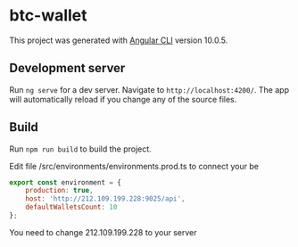 # btc-wallet

This project was generated with [Angular CLI](https://github.com/angular/angular-cli) version 10.0.5.

## Development server

Run `ng serve` for a dev server. Navigate to `http://localhost:4200/`. The app will automatically reload if you change any of the source files.

## Build

Run `npm run build` to build the project.

Edit file /src/environments/environments.prod.ts to connect your be

```js
export const environment = {
    production: true,
    host: 'http://212.109.199.228:9025/api',
    defaultWalletsCount: 10
};
```

You need to change 212.109.199.228 to your server
